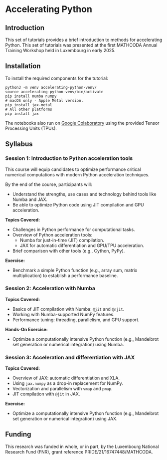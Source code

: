 # Accelerating Python

## Introduction

This set of tutorials provides a brief introduction to methods for accelerating
Python. This set of tutorials was presented at the first MATHCODA Annual
Training Workshop held in Luxembourg in early 2025.

## Installation

To install the required components for the tutorial:

    python3 -m venv accelerating-python-venv/
    source accelerating-python-venv/bin/activate
    pip install numba numpy
    # macOS only - Apple Metal version.
    pip install jax-metal
    # All other platforms
    pip install jax

The notebooks also run on [Google
Colaboratory](https://colab.research.google.com) using the provided Tensor
Processing Units (TPUs).

## Syllabus

### Session 1: Introduction to Python acceleration tools

This course will equip candidates to optimize performance critical numerical
computations with modern Python acceleration techniques.

By the end of the course, participants will:

* Understand the strengths, use cases and technology behind tools like Numba
  and JAX.  
* Be able to optimize Python code using JIT compilation and GPU acceleration.

**Topics Covered:**

* Challenges in Python performance for computational tasks.  
* Overview of Python acceleration tools:  
  * Numba for just-in-time (JIT) compilation.  
  * JAX for automatic differentiation and GPU/TPU acceleration.  
* Brief comparison with other tools (e.g., Cython, PyPy).

**Exercise:**

* Benchmark a simple Python function (e.g., array sum, matrix multiplication)
  to establish a performance baseline.

### Session 2: Acceleration with Numba

**Topics Covered:**

* Basics of JIT compilation with Numba: `@jit` and `@njit`.  
* Working with Numba-supported NumPy features.  
* Performance tuning: threading, parallelism, and GPU support.

**Hands-On Exercise:**

* Optimize a computationally intensive Python function (e.g., Mandelbrot set
  generation or numerical integration) using Numba.

### Session 3: Acceleration and differentiation with JAX

**Topics Covered:**

* Overview of JAX: automatic differentiation and XLA.  
* Using `jax.numpy` as a drop-in replacement for NumPy.  
* Vectorization and parallelism with `vmap` and `pmap`.  
* JIT compilation with `@jit` in JAX.

**Exercise:**

* Optimize a computationally intensive Python function (e.g., Mandelbrot set
  generation or numerical integration) using JAX.

## Funding

This research was funded in whole, or in part, by the Luxembourg National
Research Fund (FNR), grant reference PRIDE/21/16747448/MATHCODA.
